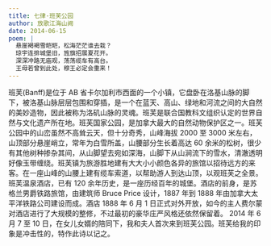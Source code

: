 ```yaml
---
title: 七律·班芙公园
author: 放歌江海山阙
date: 2014-06-15
poem: |
  悬崖褐褐雪皑皑，松海茫茫谁去栽？
  琼宇连排城堡旧，旌旗招展夏花开。
  深深冲路无庙观，荡荡缆车有高台。
  王母若曾到此处，穆王必定会重来！
---
```


班芙(Banff)是位于 AB 省卡尔加利市西面的一个小镇，它盘卧在洛基山脉的脚下，被洛基山脉层层包围和穿插，是一个在蓝天、高山、绿地和河流之间的大自然的美妙造物，因此被称为洛矶山脉的灵魂。班芙是联合国教科文组织认定的世界自然与文化遗产所在地。班芙国家公园，是加拿大最大的自然动物保护区之一。班芙公园中的山峦虽然不高耸云天，但十分奇秀，山峰海拔 2000 至 3000 米左右，山顶部分悬崖峭立，常年为白雪所盖，山腰部分生长着高达 60 余米的松树，很少有其他树种掺杂其间，从山脚望去宛如深海，山脚下从山涧流下的雪水，清澈透明好像玉带缠绕。班芙镇为旅游胜地建有大大小小颜色各异的旅馆以招待远方的来客。在一座山峰的山腰上建有缆车索道，以帮助游人到达山顶，以观班芙之全景。班芙温泉酒店，已有 120 余年历史，是一座历经百年的城堡。酒店的前身，是苏格兰男爵铁路旅馆，由建筑师 Bruce Price 设计，1887 年到 1888 年由加拿大太平洋铁路公司建设而成。酒店 1888 年 6 月 1 日正式对外开放，如今的主人费尔蒙对酒店进行了大规模的整修，不过最初的豪华庄严风格还依然保留着。 2014 年 6 月 7 至 10 日，在女儿女婿的陪同下，我和夫人首次来到班芙公园。班芙给我的印象是冲击性的，特作此诗以记之。
